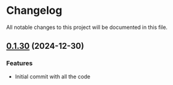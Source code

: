 # Changelog

All notable changes to this project will be documented in this file.

## [0.1.30]() (2024-12-30)

### Features

* Initial commit with all the code
